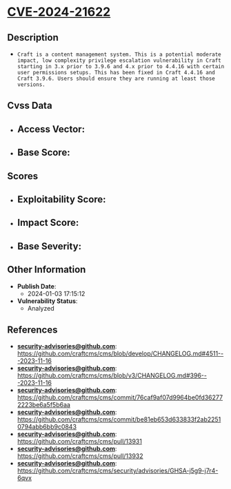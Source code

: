 
# [CVE-2024-21622](https://github.com/craftcms/cms/blob/develop/CHANGELOG.md#4511---2023-11-16)

## Description

- `Craft is a content management system. This is a potential moderate impact, low complexity privilege escalation vulnerability in Craft starting in 3.x prior to 3.9.6 and 4.x prior to 4.4.16 with certain user permissions setups. This has been fixed in Craft 4.4.16 and Craft 3.9.6. Users should ensure they are running at least those versions.`

## Cvss Data

- **Access Vector**:
  - 
- **Base Score**:
  - 

## Scores

- **Exploitability Score**:
  - 
- **Impact Score**:
  - 
- **Base Severity**:
  - 

## Other Information

- **Publish Date**:
  - 2024-01-03 17:15:12
- **Vulnerability Status**:
  - Analyzed

## References

- **security-advisories@github.com**: https://github.com/craftcms/cms/blob/develop/CHANGELOG.md#4511---2023-11-16
- **security-advisories@github.com**: https://github.com/craftcms/cms/blob/v3/CHANGELOG.md#396---2023-11-16
- **security-advisories@github.com**: https://github.com/craftcms/cms/commit/76caf9af07d9964be0fd362772223be6a5f5b6aa
- **security-advisories@github.com**: https://github.com/craftcms/cms/commit/be81eb653d633833f2ab22510794abb6bb9c0843
- **security-advisories@github.com**: https://github.com/craftcms/cms/pull/13931
- **security-advisories@github.com**: https://github.com/craftcms/cms/pull/13932
- **security-advisories@github.com**: https://github.com/craftcms/cms/security/advisories/GHSA-j5g9-j7r4-6qvx
